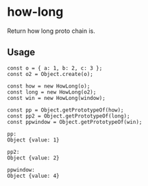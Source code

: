 # how-long

Return how long proto chain is.

## Usage

```
const o = { a: 1, b: 2, c: 3 };
const o2 = Object.create(o);

const how = new HowLong(o);
const long = new HowLong(o2);
const win = new HowLong(window);

const pp = Object.getPrototypeOf(how);
const pp2 = Object.getPrototypeOf(long);
const ppwindow = Object.getPrototypeOf(win);

pp:
Object {value: 1}

pp2:
Object {value: 2}

ppwindow:
Object {value: 4}
```
